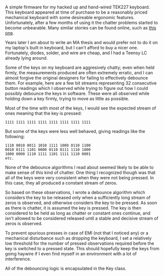 A simple firmware for my hacked up and hand-wired TEK227 keyboard. This keyboard
appeared at time of purchase to be a reasonably priced mechanical keyboard with
some desireable ergonomic features. Unfortunately, after a few months of using
it the chatter problems started to become unbearable. Many similar stories can
be found online, such as [this one](http://www.cataclysmicmutation.com/2014/03/28/truly-unresponsive/).

Years later I am about to write an MA thesis and would prefer not to do it on my
laptop's built in keyboard, but I can't afford to buy a nicer one. Fortunately,
diodes, solder, and wire are cheap, and I had a Teensy LC already lying around.

Some of the keys on my keyboard are aggresively chatty; even when held firmly,
the measurements produced are often extremely erratic, and I can almost forgive
the original designers for failing to effectively debounce them. For example,
here are a few bit streams representing 32 consecutive button readings which I
observed while trying to figure out how I could possibly debounce the keys in
software. These were all observed while holding down a key firmly, trying to
move as little as possible.

Most of the time with most of the keys, I would see the expected stream of ones
meaning that the key is pressed:

```
1111 1111 1111 1111 1111 1111 1111 1111
```

But some of the keys were less well behaved, giving readings like the following:

```
1110 0010 0011 1010 1111 1000 0110 1100
0010 0111 1101 0000 0110 0111 1110 1000
1000 0000 1110 1111 1101 1111 1110 0001
etc.
```

None of the debounce algorithms I read about seemed likely to be able to make
sense of this kind of chatter. One thing I recognized though was that all of the
keys were very consistent when they were not being pressed. In this case, they
all produced a constant stream of zeros.

So based on these observations, I wrote a debounce algorithm which considers the
key to be released only when a sufficiently long stream of zeros is observed,
and otherwise considers the key to be pressed. As soon as there is chatter, it
is assumed the key is pressed. The key is then considered to be held as long as
chatter or constant ones continue, and isn't allowed to be considered released
until a stable and decisive stream of zeros is observed.

To prevent spurious presses in case of EMI (not that I noticed any) or a
mechanical disturbance such as dropping the keyboard, I set a relatively low
threshold for the number of pressed observations required before the key is
switched to a pressed state. This should hopefully keep the keys from going
haywire if I even find myself in an environment with a lot of interference.

All of the debouncing logic is encapsulated in the Key class.
